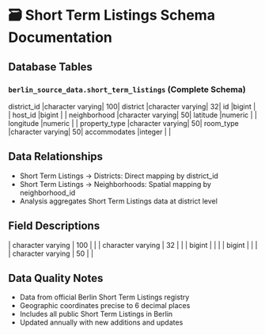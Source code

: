 # 🗃️ Short Term Listings Schema Documentation

## Database Tables
### `berlin_source_data.short_term_listings` (Complete Schema)
district_id                |character varying|                     100|
district                   |character varying|                      32|
id                         |bigint           |                        |
host_id                    |bigint           |                        |
neighborhood               |character varying|                      50|
latitude                   |numeric          |                        |
longitude                  |numeric          |                        |
property_type              |character varying|                      50|
room_type                  |character varying|                      50|
accommodates               |integer          |                        |

## Data Relationships
- Short Term Listings → Districts: Direct mapping by district_id
- Short Term Listings → Neighborhoods: Spatial mapping by neighborhood_id
- Analysis aggregates Short Term Listings data at district level

## Field Descriptions
| character varying | 100 |  |
| character varying | 32 |  |
| bigint |  |  |
| bigint |  |  |
| character varying | 50 |  |

## Data Quality Notes
- Data from official Berlin Short Term Listings registry
- Geographic coordinates precise to 6 decimal places
- Includes all public Short Term Listings in Berlin
- Updated annually with new additions and updates
